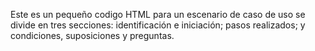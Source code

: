 Este es un pequeño codigo HTML para un escenario de caso de uso se divide en tres secciones: identificación e iniciación; pasos realizados; y condiciones, suposiciones y preguntas.
